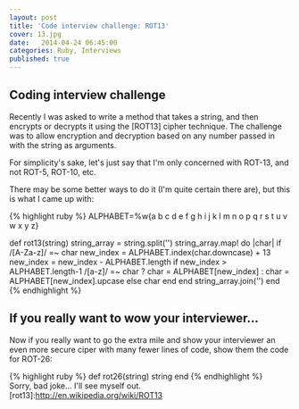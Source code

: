 ```yaml
---
layout: post
title: 'Code interview challenge: ROT13'
cover: 13.jpg
date:   2014-04-24 06:45:00
categories: Ruby, Interviews
published: true
---
```


## Coding interview challenge

Recently I was asked to write a method that takes a string, and then encrypts or decrypts it using the [ROT13] cipher technique. The challenge was to allow encryption and decryption based on any number passed in with the string as arguments.

For simplicity's sake, let's just say that I'm only concerned with ROT-13, and not ROT-5, ROT-10, etc.

There may be some better ways to do it (I'm quite certain there are), but this is what I came up with:

{% highlight ruby %}
ALPHABET=%w{a b c d e f g h i j k l m n o p q r s t u v w x y z}

def rot13(string)
  string_array = string.split('')
  string_array.map! do |char|
    if /[A-Za-z]/ =~ char
      new_index = ALPHABET.index(char.downcase) + 13
      new_index = new_index - ALPHABET.length if new_index > ALPHABET.length-1
      /[a-z]/ =~ char ? char = ALPHABET[new_index] : char = ALPHABET[new_index].upcase
    else
      char
    end
  end
  string_array.join('')
end
{% endhighlight %}

## If you really want to wow your interviewer...

Now if you really want to go the extra mile and show your interviewer an even more secure ciper with many fewer lines of code, show them the code for ROT-26:

{% highlight ruby %}
def rot26(string)
  string
end
{% endhighlight %}
<br />
Sorry, bad joke... I'll see myself out.
[rot13]:http://en.wikipedia.org/wiki/ROT13
